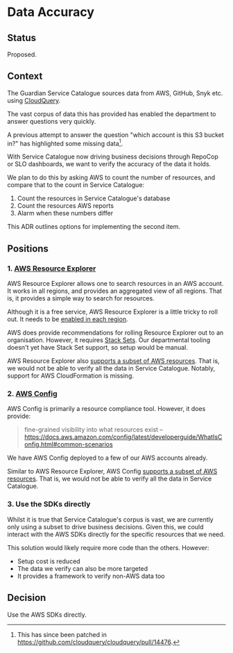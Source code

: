 # Data Accuracy

## Status
Proposed.

## Context
The Guardian Service Catalogue sources data from AWS, GitHub, Snyk etc. using [CloudQuery](02-cloudquery.md).

The vast corpus of data this has provided has enabled the department to answer questions very quickly.

A previous attempt to answer the question "which account is this S3 bucket in?" has highlighted some missing data[^1].

With Service Catalogue now driving business decisions through RepoCop or SLO dashboards, we want to verify the accuracy of the data it holds.

We plan to do this by asking AWS to count the number of resources, and compare that to the count in Service Catalogue:
1. Count the resources in Service Catalogue's database
2. Count the resources AWS reports
3. Alarm when these numbers differ

This ADR outlines options for implementing the second item.

## Positions
### 1. [AWS Resource Explorer](https://docs.aws.amazon.com/resource-explorer/latest/userguide/welcome.html)
AWS Resource Explorer allows one to search resources in an AWS account.
It works in all regions, and provides an aggregated view of all regions.
That is, it provides a simple way to search for resources.

Although it is a free service, AWS Resource Explorer is a little tricky to roll out.
It needs to be [enabled in each region](https://docs.aws.amazon.com/resource-explorer/latest/userguide/manage-aggregator-region.html).

AWS does provide recommendations for rolling Resource Explorer out to an organisation.
However, it requires [Stack Sets](https://docs.aws.amazon.com/resource-explorer/latest/userguide/manage-service-all-org-with-stacksets.html).
Our departmental tooling doesn't yet have Stack Set support, so setup would be manual.

AWS Resource Explorer also [supports a subset of AWS resources](https://docs.aws.amazon.com/resource-explorer/latest/userguide/supported-resource-types.html).
That is, we would not be able to verify all the data in Service Catalogue.
Notably, support for AWS CloudFormation is missing.

### 2. [AWS Config](https://docs.aws.amazon.com/config/latest/developerguide/WhatIsConfig.html)
AWS Config is primarily a resource compliance tool. However, it does provide:

> fine-grained visibility into what resources exist
> – https://docs.aws.amazon.com/config/latest/developerguide/WhatIsConfig.html#common-scenarios

We have AWS Config deployed to a few of our AWS accounts already.

Similar to AWS Resource Explorer, AWS Config [supports a subset of AWS resources](https://docs.aws.amazon.com/config/latest/developerguide/resource-config-reference.html#supported-resources).
That is, we would not be able to verify all the data in Service Catalogue.

### 3. Use the SDKs directly
Whilst it is true that Service Catalogue's corpus is vast, we are currently only using a subset to drive business decisions. 
Given this, we could interact with the AWS SDKs directly for the specific resources that we need.

This solution would likely require more code than the others.
However:
- Setup cost is reduced
- The data we verify can also be more targeted
- It provides a framework to verify non-AWS data too

## Decision
Use the AWS SDKs directly.

[^1]: This has since been patched in https://github.com/cloudquery/cloudquery/pull/14476.
